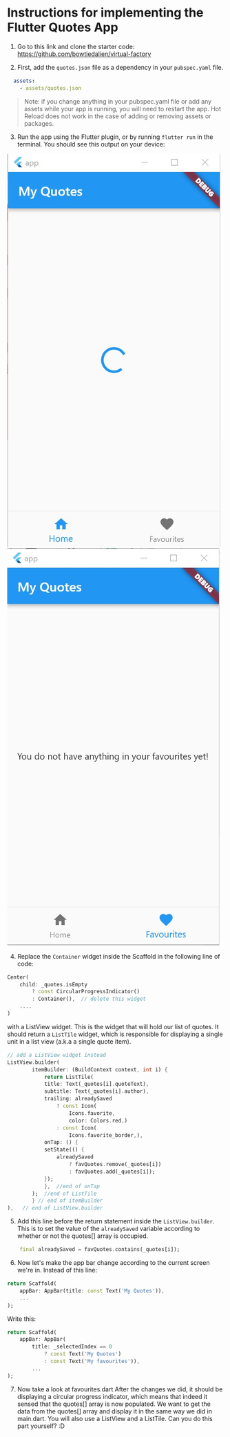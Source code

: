 <!-- <style>
    img{
        width: 50%;
    }
</style> -->
# Instructions for implementing the Flutter Quotes App

1. Go to this link and clone the starter code: https://github.com/bowtiedalien/virtual-factory

2. First, add the `quotes.json` file as a dependency in your `pubspec.yaml` file.

```yaml
  assets:
    - assets/quotes.json
```

> Note: if you change anything in your pubspec.yaml file or add any assets while your app is running, you will need to restart the app. Hot Reload does not work in the case of adding or removing assets or packages.

3. Run the app using the Flutter plugin, or by running `flutter run` in the terminal. You should see this output on your device:

<!-- <div float="left">
<img alt="Starter Code output - main screen" src="instructions/startercode1.jpg">

<img alt="Starter Code output - favourites screen" src="instructions/startercode2.jpg">
</div> -->

![Starter Code output - main screen](startercode1.jpg)
![Starter Code output - favourites screen](startercode2.jpg)

4. Replace the `Container` widget inside the Scaffold in the following line of code:

```dart
Center(
    child: _quotes.isEmpty
        ? const CircularProgressIndicator()
        : Container(),  // delete this widget
    ....
)
```

with a ListView widget. This is the widget that will hold our list of quotes. It should return a `ListTile` widget, which is responsible for displaying a single unit in a list view (a.k.a a single quote item).

```dart
// add a ListView widget instead
ListView.builder(
        itemBuilder: (BuildContext context, int i) {
            return ListTile(
            title: Text(_quotes[i].quoteText),
            subtitle: Text(_quotes[i].author),
            trailing: alreadySaved
                ? const Icon(
                    Icons.favorite,
                    color: Colors.red,)
                : const Icon(
                    Icons.favorite_border,),
            onTap: () {
            setState(() {
                alreadySaved
                    ? favQuotes.remove(_quotes[i])
                    : favQuotes.add(_quotes[i]);
            });
            },  //end of onTap
        );  //end of ListTile
        } // end of itemBuilder
),   // end of ListView.builder
```

5. Add this line before the return statement inside the `ListView.builder`. This is to set the value of the `alreadySaved` variable according to whether or not the quotes[] array is occupied.

```dart
    final alreadySaved = favQuotes.contains(_quotes[i]);
```

6. Now let's make the app bar change according to the current screen we're in.
Instead of this line:

```dart
return Scaffold(
    appBar: AppBar(title: const Text('My Quotes')),
    ...
);
```

Write this:

```dart
return Scaffold(	
    appBar: AppBar(	
        title: _selectedIndex == 0	
            ? const Text('My Quotes')
            : const Text('My favourites')),
        ...
);
```

7. Now take a look at favourites.dart
After the changes we did, it should be displaying a circular progress indicator, which means that indeed it sensed that the quotes[] array is now populated. We want to get the data from the quotes[] array and display it in the same way we did in main.dart. You will also use a ListView and a ListTile. Can you do this part yourself? :D 

